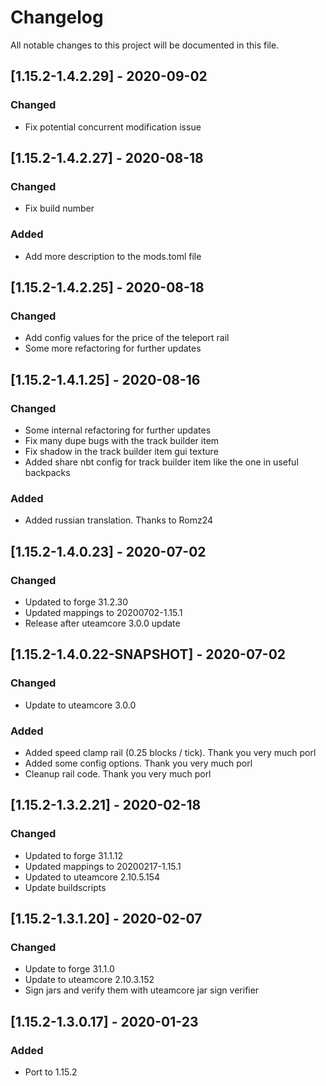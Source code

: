 # Changelog
All notable changes to this project will be documented in this file.

## [1.15.2-1.4.2.29] - 2020-09-02
### Changed
 - Fix potential concurrent modification issue

## [1.15.2-1.4.2.27] - 2020-08-18
### Changed
 - Fix build number
 
### Added
 - Add more description to the mods.toml file

## [1.15.2-1.4.2.25] - 2020-08-18
### Changed
 - Add config values for the price of the teleport rail
 - Some more refactoring for further updates

## [1.15.2-1.4.1.25] - 2020-08-16
### Changed
 - Some internal refactoring for further updates
 - Fix many dupe bugs with the track builder item
 - Fix shadow in the track builder item gui texture
 - Added share nbt config for track builder item like the one in useful backpacks
 
### Added
 - Added russian translation. Thanks to Romz24

## [1.15.2-1.4.0.23] - 2020-07-02
### Changed
 - Updated to forge 31.2.30
 - Updated mappings to 20200702-1.15.1
 - Release after uteamcore 3.0.0 update

## [1.15.2-1.4.0.22-SNAPSHOT] - 2020-07-02
### Changed
 - Update to uteamcore 3.0.0

### Added
 - Added speed clamp rail (0.25 blocks / tick). Thank you very much porl
 - Added some config options. Thank you very much porl
 - Cleanup rail code. Thank you very much porl

## [1.15.2-1.3.2.21] - 2020-02-18
### Changed
 - Updated to forge 31.1.12
 - Updated mappings to 20200217-1.15.1
 - Updated to uteamcore 2.10.5.154
 - Update buildscripts

## [1.15.2-1.3.1.20] - 2020-02-07
### Changed
 - Update to forge 31.1.0
 - Update to uteamcore 2.10.3.152
 - Sign jars and verify them with uteamcore jar sign verifier

## [1.15.2-1.3.0.17] - 2020-01-23
### Added
 - Port to 1.15.2